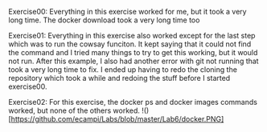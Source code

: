 Exercise00:
Everything in this exercise worked for me, but it took a very long time. The docker download took a very long time too

Exercise01:
Everything in this exercise also worked except for the last step which was to run the cowsay funciton. It kept saying that it could not
find the command and I tried many things to try to get this working, but it would not run. After this example, I also had another error 
with git not running that took a very long time to fix. I ended up having to redo the cloning the repository which took a while and 
redoing the stuff before I started exercise00.

Exercise02:
For this exercise, the docker ps and docker images commands worked, but none of the others worked. 
!()[https://github.com/ecampi/Labs/blob/master/Lab6/docker.PNG]
